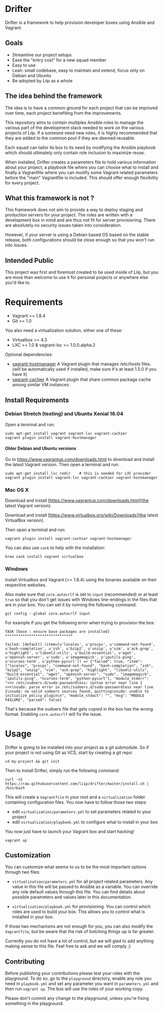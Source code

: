 Drifter
=======

Drifter is a framework to help provision developer boxes using Ansible and Vagrant.

Goals
-----

* Streamline our project setups
* Ease the "entry cost" for a new squad member
* Easy to use
* Lean: small codebase, easy to maintain and extend, focus only on Debian and Ubuntu
* Be adopted by Liip as a whole


The idea behind the framework
-----------------------------

The idea is to have a common ground for each project that can be improved over time, each project
benefiting from the improvements.

This repository aims to contain multiples Ansible roles to manage the various part of the development
stack needed to work on the various projects of Liip.  If a someone need new roles,
it is highly recommended that they are added to the common pool if they are deemed reusable.

Each squad can tailor its box to its need by modifying the Ansible playbook which should ultimately only
contain role inclusion to maximize reuse.

When installed, Drifter creates a parameters file to hold various information about your project, a
playbook file where you can choose what to install and finally a Vagrantfile where you can modify
some Vagrant related parameters before the "main" Vagrantfile is included. This should offer enough
flexibility for every project.


What this framework is not ?
----------------------------

This framework does not aim to provide a way to deploy staging and production servers for your project.
The roles are written with a development box in mind and are thus not fit for server provisioning. There
are absolutely no security issues taken into consideration.

However, if your server is using a Debian based OS based on the stable release, both configurations
should be close enough so that you won't run into issues.


Intended Public
---------------

This project was first and foremost created to be used inside of Liip, but you are more than
welcome to use it for personal projects or anywhere else you'd like to.


Requirements
============

* Vagrant >= 1.8.4
* Git >= 1.0

You also need a virtualization solution, either one of these:

* Virtualbox >= 4.3
* LXC >= 1.0 & vagrant-lxc >= 1.0.0.alpha.2

Optional dependencies:

* [vagrant-hostmanager](https://github.com/devopsgroup-io/vagrant-hostmanager) A Vagrant plugin that manages /etc/hosts files. (will be automatically used if installed, make sure it's at least 1.5.0 if you have it)
* [vagrant-cachier](https://github.com/fgrehm/vagrant-cachier) A Vagrant plugin that share common package cache among similar VM instances.


Install Requirements
--------------------

### Debian Stretch (testing) and Ubuntu Xenial 16.04

Open a terminal and run:

```
sudo apt-get install vagrant vagrant-lxc vagrant-cachier
vagrant plugin install vagrant-hostmanager
```

#### Older Debian and Ubuntu versions

Go to https://www.vagrantup.com/downloads.html to download and install the latest Vagrant version.
Then open a terminal and run:

```
sudo apt-get install lxc redir    # this is needed for LXC provider
vagrant plugin install vagrant-lxc vagrant-cachier vagrant-hostmanager
```

### Mac OS X

Download and install [https://www.vagrantup.com/downloads.html](the latest Vagrant version).

Download and install [https://www.virtualbox.org/wiki/Downloads](the latest VirtualBox version).

Then open a terminal and run:

```
vagrant plugin install vagrant-cachier vagrant-hostmanager
```

You can also use `cask` to help with the installation:

```
brew cask install vagrant virtualbox
```

### Windows

Install Virtualbox and Vagrant (>= 1.8.4) using the binaries available on their respective websites.

Also make sure that `core.autocrlf` is set to `input` (recommended) or at least `true` so that you don't get issues
with Windows line-endings in the files that are in your box. You can set it by running the following command:

`git config --global core.autocrlf input`

For example if you get the following error when trying to provision the box:

```
TASK [base : ensure base packages are installed] *******************************

failed: [default] (item=[u'locales', u'procps', u'command-not-found', u'bash-completion', u'zsh', u'bzip2', u'unzip', u'vim', u'ack-grep', u'highlight', u'libxml2-utils', u'build-essential', u'wget', u'openssh-server', u'sudo', u'imagemagick', u'iputils-ping', u'ncurses-term', u'python-pycurl']) => {"failed": true, "item": ["locales", "procps", "command-not-found", "bash-completion", "zsh", "bzip2", "unzip", "vim", "ack-grep", "highlight", "libxml2-utils", "build-essential", "wget", "openssh-server", "sudo", "imagemagick", "iputils-ping", "ncurses-term", "python-pycurl"], "module_stderr": ">>> /etc/sudoers.d/sudo-passwordless: syntax error near line 1 <<<\nsudo: parse error in /etc/sudoers.d/sudo-passwordless near line 1\nsudo: no valid sudoers sources found, quitting\nsudo: unable to initialize policy plugin\n", "module_stdout": "", "msg": "MODULE FAILURE", "parsed": false}
```

That's because the sudoers file that gets copied in the box has the wrong format. Enabling `core.autocrlf` will fix the
issue.


Usage
=====

Drifter is going to be installed into your project as a git submodule. So if your project is not using Git as VCS,
start by creating a git repo:

```
cd my-project && git init
```

Then to install Drifter, simply run the following command:

```
curl -sS https://raw.githubusercontent.com/liip/drifter/master/install.sh | /bin/bash
```

This will create a `Vagrantfile` in your root and a `virtualization` folder
containing configuration files. You now have to follow those two steps:

* edit `virtualization/parameters.yml` to set parameters related to your project
* edit `virtualization/playbook.yml` to configure what to install in your box

You now just have to launch your Vagrant box and start hacking!

```
vagrant up
```


Customization
-------------

You can customize what seems to us to be the most important options through two files:

* `virtualization/parameters.yml` for all project related parameters. Any value in this
file will be passed to Ansible as a variable. You can override any role default values
through this file. You can find details about possible parameters and values later in
this documentation.

* `virtualization/playbook.yml` for provisioning. You can control which roles are
used to build your box. This allows you to control what is installed in your box.

If those two mechanisms are not enough for you, you can also modify the `Vagrantfile`, but
be aware that the risk of botching things up is far greater.

Currently you do not have a lot of control, but we will glad to add anything making sense
to this file. Feel free to ask and we will comply ;)

Contributing
------------

Before publishing your contributions please test your roles with the playground. To do so, go to the `playground`
directory, enable any role you need in `playbook.yml` and set any parameter you want in `parameters.yml` and then run
`vagrant up`. The box will use the roles of your working copy.

Please don't commit any change to the playground, unless you're fixing something in the playground.
